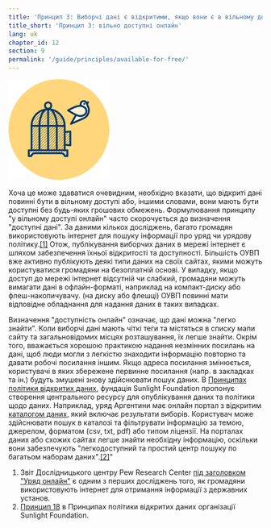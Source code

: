 ```yaml
---
title: 'Принцип 3: Виборчі дані є відкритими, якщо вони є в вільному доступі онлайн.'
title_short: 'Принцип 3: вільно доступні онлайн'
lang: uk
chapter_id: 12
section: 9
permalink: '/guide/principles/available-for-free/'
---
```


![вільно доступні онлайн](/assets/images/inventory/principles/available-for-free.png)

Хоча це може здаватися очевидним, необхідно вказати, що відкриті дані повинні бути в вільному доступі або, іншими словами, вони мають бути доступні без будь-яких грошових обмежень. Формулювання принципу "у вільному доступі онлайн" часто скорочується до визначення "доступні дані". За даними кількох досліджень, багато громадян використовують інтернет для пошуку інформації про уряд чи урядову політику.[\[1\]](#footnote-1) Отож, публікування виборчих даних в мережі інтернет є шляхом забезпечення їхньої відкритості та доступності. Більшість ОУВП вже активно публікують деякі типи даних на своїх сайтах, якими можуть користуватися громадяни на безоплатній основі. У випадку, якщо доступ до мережі інтернет відсутній чи слабкий, громадяни можуть вимагати дані в офлайн-форматі, наприклад на компакт-диску або флеш-накопичувачу. (на диску або флешці) ОУВП повинні мати відповідне обладнання для надання даних в таких випадках.

Визначення "доступність онлайн" означає, що дані можна "легко знайти". Коли виборчі дані мають чіткі теги та містяться в списку мапи сайту та загальновідомих місцях розташування, їх легше знайти. Окрім того, вважається хорошою практикою надання незмінних посилань на дані, щоб люди могли з легкістю знаходити інформацію повторно та давати робочі посилання іншим. Якщо адреса посилання змінюється, користувачі в яких збережене первинне посилання (напр. в закладках та ін.) будуть змушені знову здійснювати пошук даних. В [Принципах політики відкритих даних](http://sunlightfoundation.com/opendataguidelines/#data-portals-and-websites), фундація Sunlight Foundation пропонує створення центрального ресурсу для опублікування даних та політики щодо даних. Наприклад, уряд Аргентини має онлайн портал з відкритим [каталогом даних](http://datospublicos.gob.ar/data/dataset), який включає результати виборів. Користувач може здійснювати пошук в каталозі та фільтрувати інформацію за темою, джерелом, форматом (csv, txt, pdf) або типом ліцензії. На порталах даних або схожих сайтах легше знайти необхідну інформацію, оскільки вони забезпечують "легкодоступний та простий центр пошуку по багатьом наборам даних".[\[2\]](#footnote-2)"

1.  [](#reference-1)Звіт Дослідницького центру Pew Research Center [під заголовком "Уряд онлайн"](http://www.pewinternet.org/2010/04/27/government-online/) є одним з перших досліджень того, як громадяни використовують інтернет для отримання інформації з державних установ.
2.  [](#reference-2)[Принцип 18](http://sunlightfoundation.com/opendataguidelines/#data-portals-and-websites) в Принципах політики відкритих даних організації Sunlight Foundation.
